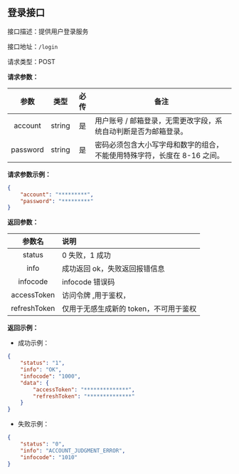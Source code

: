 ## 登录接口 <Badge type="warning" text="公开接口" />

接口描述：提供用户登录服务

接口地址：`/login`

请求类型：POST

**请求参数：**

|   参数   |  类型  | 必传 | 备注                                                                     |
| :------: | :----: | :--: | ------------------------------------------------------------------------ |
| account  | string |  是  | 用户账号 / 邮箱登录，无需更改字段，系统自动判断是否为邮箱登录。          |
| password | string |  是  | 密码必须包含大小写字母和数字的组合，不能使用特殊字符，长度在 8-16 之间。 |

**请求参数示例：**

```json
{
	"account": "*********",
	"password": "*********"
}
```

**返回参数：**

|    参数名    | 说明                                   |
| :----------: | :------------------------------------- |
|    status    | 0 失败，1 成功                         |
|     info     | 成功返回 ok，失败返回报错信息          |
|   infocode   | infocode 错误码                        |
| accessToken  | 访问令牌 ,用于鉴权，                   |
| refreshToken | 仅用于无感生成新的 token，不可用于鉴权 |

**返回示例：**

- 成功示例：

```json
{
	"status": "1",
	"info": "OK",
	"infocode": "1000",
	"data": {
		"accessToken": "**************",
		"refreshToken": "**************"
	}
}
```

- 失败示例：

```json
{
	"status": "0",
	"info": "ACCOUNT_JUDGMENT_ERROR",
	"infocode": "1010"
}
```
